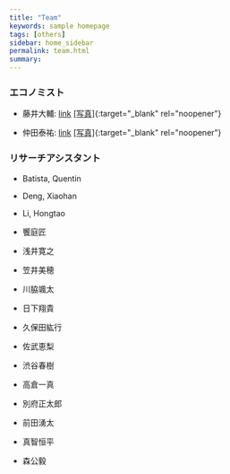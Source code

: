 ```yaml
---
title: "Team"
keywords: sample homepage
tags: [others]
sidebar: home_sidebar
permalink: team.html
summary:
---
```


### エコノミスト

- 藤井大輔: [link](https://sites.google.com/site/fujii0622/home) [[写真]](./files/DaisukeFujii.jpg){:target="_blank" rel="noopener"}

- 仲田泰祐: [link](https://sites.google.com/site/taisukenakata/) [[写真]](./files/TaisukeNakata.jpg){:target="_blank" rel="noopener"}

<!-- - 砂川武貴 (プロジェクトの技術的サポート): [link](https://tkksnk.github.io/) -->


### リサーチアシスタント

- Batista, Quentin

- Deng, Xiaohan

- Li, Hongtao

- 饗庭匠

- 浅井寛之

- 笠井美穂

- 川脇颯太

- 日下翔貴

- 久保田紘行

- 佐武恵梨

- 渋谷春樹

- 高倉一真

- 別府正太郎

- 前田湧太

- 真智恒平

- 森公毅
